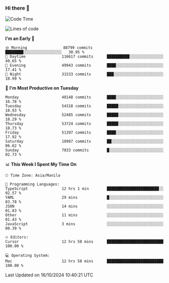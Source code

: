 ### Hi there 👋

<!--START_SECTION:waka-->
![Code Time](http://img.shields.io/badge/Code%20Time-5%2C645%20hrs%2023%20mins-blue)

![Lines of code](https://img.shields.io/badge/From%20Hello%20World%20I%27ve%20Written-123.6%20million%20lines%20of%20code-blue)

**I'm an Early 🐤** 

```text
🌞 Morning                88799 commits       ████████░░░░░░░░░░░░░░░░░   30.95 % 
🌆 Daytime                116617 commits      ██████████░░░░░░░░░░░░░░░   40.65 % 
🌃 Evening                49943 commits       ████░░░░░░░░░░░░░░░░░░░░░   17.41 % 
🌙 Night                  31533 commits       ███░░░░░░░░░░░░░░░░░░░░░░   10.99 % 
```
📅 **I'm Most Productive on Tuesday** 

```text
Monday                   48148 commits       ████░░░░░░░░░░░░░░░░░░░░░   16.78 % 
Tuesday                  54318 commits       █████░░░░░░░░░░░░░░░░░░░░   18.93 % 
Wednesday                52485 commits       █████░░░░░░░░░░░░░░░░░░░░   18.29 % 
Thursday                 53724 commits       █████░░░░░░░░░░░░░░░░░░░░   18.73 % 
Friday                   51397 commits       ████░░░░░░░░░░░░░░░░░░░░░   17.92 % 
Saturday                 18987 commits       ██░░░░░░░░░░░░░░░░░░░░░░░   06.62 % 
Sunday                   7833 commits        █░░░░░░░░░░░░░░░░░░░░░░░░   02.73 % 
```


📊 **This Week I Spent My Time On** 

```text
🕑︎ Time Zone: Asia/Manila

💬 Programming Languages: 
TypeScript               12 hrs 1 min        ███████████████████████░░   92.57 % 
YAML                     29 mins             █░░░░░░░░░░░░░░░░░░░░░░░░   03.78 % 
JSON                     14 mins             ░░░░░░░░░░░░░░░░░░░░░░░░░   01.83 % 
Other                    11 mins             ░░░░░░░░░░░░░░░░░░░░░░░░░   01.43 % 
JavaScript               3 mins              ░░░░░░░░░░░░░░░░░░░░░░░░░   00.39 % 

🔥 Editors: 
Cursor                   12 hrs 58 mins      █████████████████████████   100.00 % 

💻 Operating System: 
Mac                      12 hrs 58 mins      █████████████████████████   100.00 % 
```


 Last Updated on 16/10/2024 10:40:21 UTC
<!--END_SECTION:waka-->


<!--
**rad182/rad182** is a ✨ _special_ ✨ repository because its `README.md` (this file) appears on your GitHub profile.

Here are some ideas to get you started:

- 🔭 I’m currently working on ...
- 🌱 I’m currently learning ...
- 👯 I’m looking to collaborate on ...
- 🤔 I’m looking for help with ...
- 💬 Ask me about ...
- 📫 How to reach me: ...
- 😄 Pronouns: ...
- ⚡ Fun fact: ...
-->
